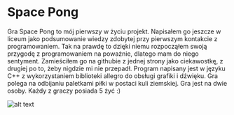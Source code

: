# Space Pong

Gra Space Pong to mój pierwszy w życiu projekt. Napisałem go jeszcze w liceum jako podsumowanie wiedzy zdobytej przy pierwszym kontakcie z programowaniem. Tak na prawdę to dzięki niemu rozpocząłem swoją przygodę z programowaniem na poważnie, dlatego mam do niego sentyment. Zamieściłem go na githubie z jednej strony jako ciekawostkę, z drugiej po to, żeby nigdzie mi nie przepadł. Program napisany jest w języku C++ z wykorzystaniem biblioteki allegro do obsługi grafiki i dźwięku. Gra polega na odbijaniu paletkami piłki w postaci kuli ziemskiej. Gra jest na dwie osoby. Każdy z graczy posiada 5 żyć :)

![alt text](https://github.com/archer333/SpacePongGame/blob/master/Screenshot.jpg "Screenshot")
